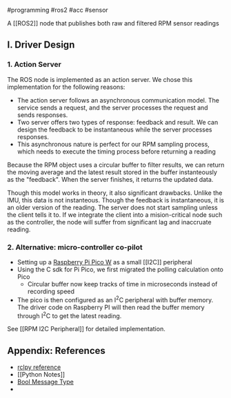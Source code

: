 #programming #ros2 #acc #sensor 

A [[ROS2]] node that publishes both raw and filtered RPM sensor readings

## I. Driver Design

### 1. Action Server

The ROS node is implemented as an action server. We chose this implementation for the following reasons:
- The action server follows an asynchronous communication model. The service sends a request, and the server processes the request and sends responses. 
- Two server offers two types of response: feedback and result. We can design the feedback to be instantaneous while the server processes responses. 
- This asynchronous nature is perfect for our RPM sampling process, which needs to execute the timing process before returning a reading

Because the RPM object uses a circular buffer to filter results, we can return the moving average and the latest result stored in the buffer instanteously as the "feedback". When the server finishes, it returns the updated data. 

Though this model works in theory, it also significant drawbacks. Unlike the IMU, this data is not instanteous. Though the feedback is instantaneous, it is an older version of the reading. The server does not start sampling unless the client tells it to. If we integrate the client into a mision-critical node such as the controller, the node will suffer from significant lag and inaccruate reading.


### 2. Alternative: micro-controller co-pilot

- Setting up a [Raspberry Pi Pico W](https://www.raspberrypi.com/products/raspberry-pi-pico/) as a small [[I2C]] peripheral
- Using the C sdk for Pi Pico, we first migrated the polling calculation onto Pico
	- Circular buffer now keep tracks of time in microseconds instead of recording speed
- The pico is then configured as an I<sup>2</sup>C peripheral with buffer memory. The driver code on Raspberry PI will then read the buffer memory through I<sup>2</sup>C to get the latest reading.

See [[RPM I2C Peripheral]] for detailed implementation.

## Appendix: References

- [rclpy reference](https://docs.ros2.org/foxy/api/rclpy/index.html)
- [[Python Notes]]
- [Bool Message Type](https://github.com/ros2/common_interfaces/blob/rolling/std_msgs/msg/Bool.msg)
- 